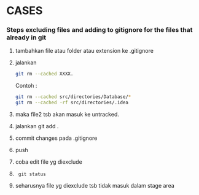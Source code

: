 #   CASES 

### Steps excluding files and adding to gitignore for the files that already in git

 
1. tambahkan file atau folder atau extension ke .gitignore
2. jalankan 
    ```bash 
    git rm --cached XXXX. 
    ```

   Contoh :
   ```bash 
   git rm --cached src/directories/Database/*
   git rm --cached -rf src/directories/.idea
    ```

3. maka file2 tsb akan masuk ke untracked. 
4. jalankan git add .
5. commit changes pada .gitignore
6. push
7. coba edit file yg diexclude
8. <code> git status </code>
9. seharusnya file yg diexclude tsb tidak masuk dalam stage area

```
